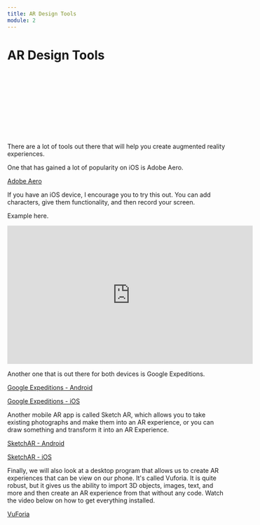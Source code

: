 ```yaml
---
title: AR Design Tools
module: 2
---
```



# AR Design Tools


<div class="embed-responsive embed-responsive-16by9"><iframe class="embed-responsive-item" src="" frameborder="0" allowfullscreen></iframe></div>

There are a lot of tools out there that will help you create augmented reality experiences.

One that has gained a lot of popularity on iOS is Adobe Aero.

[Adobe Aero](https://apps.apple.com/app/adobe-aero/id1401748913?ls=1&~tags=ios&~tags=adotcom&_branch_match_id=756997448203900990&utm_source=Adobe-web&utm_campaign=Try-2019-11-All&utm_medium=web-app)

If you have an iOS device, I encourage you to try this out. You can add characters, give them functionality, and then record your screen.

Example here.

<iframe width="560" height="315" src="https://www.youtube.com/embed/RjEYH6YIf0g" frameborder="0" allow="accelerometer; autoplay; encrypted-media; gyroscope; picture-in-picture" allowfullscreen></iframe>

Another one that is out there for both devices is Google Expeditions.

[Google Expeditions - Android](https://play.google.com/store/apps/details?id=com.google.vr.expeditions)

[Google Expeditions - iOS](https://itunes.apple.com/us/app/expeditions/id1131711060)

Another mobile AR app is called Sketch AR, which allows you to take existing photographs and make them into an AR experience, or you can draw something and transform it into an AR Experience.

[SketchAR - Android](https://play.google.com/store/apps/details?id=ktech.sketchar)

[SketchAR - iOS](https://itunes.apple.com/us/app/sketchar-drawing-using-augmented-reality/id1221482822?l=ru&ls=1&mt=8)

Finally, we will also look at a desktop program that allows us to create AR experiences that can be view on our phone. It's called Vuforia.  It is quite robust, but it gives us the ability to import 3D objects, images, text, and more and then create an AR experience from that without any code.  Watch the video below on how to get everything installed.

[VuForia](https://vuforia.com/)